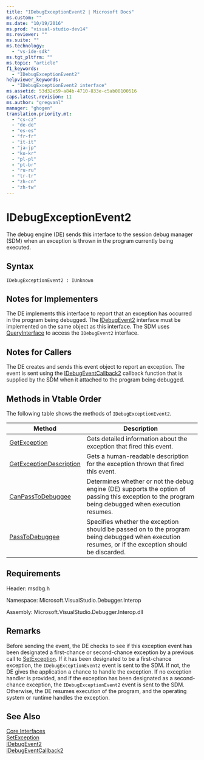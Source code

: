```yaml
---
title: "IDebugExceptionEvent2 | Microsoft Docs"
ms.custom: ""
ms.date: "10/19/2016"
ms.prod: "visual-studio-dev14"
ms.reviewer: ""
ms.suite: ""
ms.technology: 
  - "vs-ide-sdk"
ms.tgt_pltfrm: ""
ms.topic: "article"
f1_keywords: 
  - "IDebugExceptionEvent2"
helpviewer_keywords: 
  - "IDebugExceptionEvent2 interface"
ms.assetid: 53d32e59-a84b-4710-833e-c5ab08100516
caps.latest.revision: 11
ms.author: "gregvanl"
manager: "ghogen"
translation.priority.mt: 
  - "cs-cz"
  - "de-de"
  - "es-es"
  - "fr-fr"
  - "it-it"
  - "ja-jp"
  - "ko-kr"
  - "pl-pl"
  - "pt-br"
  - "ru-ru"
  - "tr-tr"
  - "zh-cn"
  - "zh-tw"
---
```

# IDebugExceptionEvent2
The debug engine (DE) sends this interface to the session debug manager (SDM) when an exception is thrown in the program currently being executed.  
  
## Syntax  
  
```  
IDebugExceptionEvent2 : IUnknown  
```  
  
## Notes for Implementers  
 The DE implements this interface to report that an exception has occurred in the program being debugged. The [IDebugEvent2](../extensibility/idebugevent2.md) interface must be implemented on the same object as this interface. The SDM uses [QueryInterface](../Topic/QueryInterface.md) to access the `IDebugEvent2` interface.  
  
## Notes for Callers  
 The DE creates and sends this event object to report an exception. The event is sent using the [IDebugEventCallback2](../extensibility/idebugeventcallback2.md) callback function that is supplied by the SDM when it attached to the program being debugged.  
  
## Methods in Vtable Order  
 The following table shows the methods of `IDebugExceptionEvent2`.  
  
|Method|Description|  
|------------|-----------------|  
|[GetException](../extensibility/idebugexceptionevent2--getexception.md)|Gets detailed information about the exception that fired this event.|  
|[GetExceptionDescription](../extensibility/idebugexceptionevent2--getexceptiondescription.md)|Gets a human-readable description for the exception thrown that fired this event.|  
|[CanPassToDebuggee](../extensibility/idebugexceptionevent2--canpasstodebuggee.md)|Determines whether or not the debug engine (DE) supports the option of passing this exception to the program being debugged when execution resumes.|  
|[PassToDebuggee](../extensibility/idebugexceptionevent2--passtodebuggee.md)|Specifies whether the exception should be passed on to the program being debugged when execution resumes, or if the exception should be discarded.|  
  
## Requirements  
 Header: msdbg.h  
  
 Namespace: Microsoft.VisualStudio.Debugger.Interop  
  
 Assembly: Microsoft.VisualStudio.Debugger.Interop.dll  
  
## Remarks  
 Before sending the event, the DE checks to see if this exception event has been designated a first-chance or second-chance exception by a previous call to [SetException](../extensibility/idebugengine2--setexception.md). If it has been designated to be a first-chance exception, the `IDebugExceptionEvent2` event is sent to the SDM. If not, the DE gives the application a chance to handle the exception. If no exception handler is provided, and if the exception has been designated as a second-chance exception, the `IDebugExceptionEvent2` event is sent to the SDM. Otherwise, the DE resumes execution of the program, and the operating system or runtime handles the exception.  
  
## See Also  
 [Core Interfaces](../extensibility/core-interfaces.md)   
 [SetException](../extensibility/idebugengine2--setexception.md)   
 [IDebugEvent2](../extensibility/idebugevent2.md)   
 [IDebugEventCallback2](../extensibility/idebugeventcallback2.md)